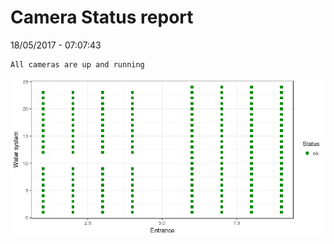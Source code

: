 Camera Status report
================
18/05/2017 - 07:07:43

    All cameras are up and running

![](camreport_files/figure-markdown_github/unnamed-chunk-2-1.png)
